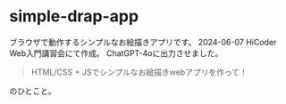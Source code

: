 # simple-drap-app
ブラウザで動作するシンプルなお絵描きアプリです。
2024-06-07 HiCoder Web入門講習会にて作成。
ChatGPT-4oに出力させました。

> HTML/CSS + JSでシンプルなお絵描きwebアプリを作って！

のひとこと。